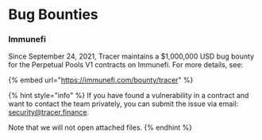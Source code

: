 # Bug Bounties

### Immunefi

Since September 24, 2021, Tracer maintains a $1,000,000 USD bug bounty for the Perpetual Pools V1 contracts on Immunefi. For more details, see:

{% embed url="https://immunefi.com/bounty/tracer" %}

{% hint style="info" %}
If you have found a vulnerability in a contract and want to contact the team privately, you can submit the issue via email: security@tracer.finance.&#x20;

Note that we will not open attached files.&#x20;
{% endhint %}
